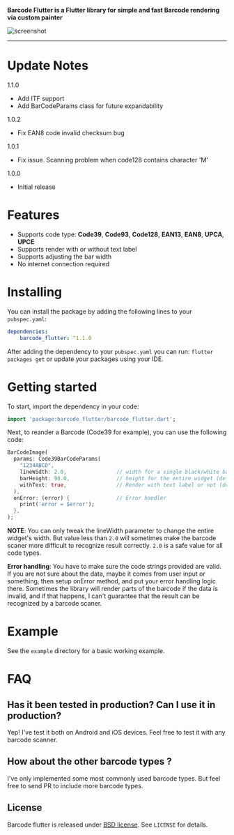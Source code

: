 __Barcode Flutter is a Flutter library for simple and fast Barcode rendering via custom painter__

![screenshot](http://i.imgur.com/qW856Dh.png)
<hr>

# Update Notes
1.1.0
 - Add ITF support
 - Add BarCodeParams class for future expandability

1.0.2
- Fix EAN8 code invalid checksum bug

1.0.1
- Fix issue. Scanning problem when code128 contains character 'M'

1.0.0
- Initial release

# Features
- Supports code type: __Code39__, __Code93__, __Code128__, __EAN13__, __EAN8__, __UPCA__, __UPCE__
- Supports render with or without text label
- Supports adjusting the bar width
- No internet connection required

# Installing
You can install the package by adding the following lines to your `pubspec.yaml`:

```yaml
dependencies:
    barcode_flutter: ^1.1.0
```

After adding the dependency to your `pubspec.yaml` you can run: `flutter packages get` or update your packages using your IDE.

# Getting started
To start, import the dependency in your code:

```dart
import 'package:barcode_flutter/barcode_flutter.dart';
```

Next, to reander a Barcode (Code39 for example), you can use the following code:
```dart
BarCodeImage(
  params: Code39BarCodeParams(
    "1234ABCD",
    lineWidth: 2.0,                // width for a single black/white bar (default: 2.0)
    barHeight: 90.0,               // height for the entire widget (default: 100.0)
    withText: true,                // Render with text label or not (default: false)
  ),
  onError: (error) {               // Error handler
    print('error = $error');
  },
);
```

__NOTE__: You can only tweak the lineWidth parameter to change the entire widget's width. But value less than `2.0` will sometimes make the barcode scaner more difficult to recognize result correctly. `2.0` is a safe value for all code types.

__Error handling__: You have to make sure the code strings provided are valid. If you are not sure about the data, maybe it comes from
user input or something, then setup onError method, and put your error handling logic there. Sometimes the library will render parts of
the barcode if the data is invalid, and if that happens, I can't guarantee that the result can be recognized by a barcode scaner. 

# Example
See the `example` directory for a basic working example.

# FAQ
## Has it been tested in production? Can I use it in production?
Yep! I've test it both on Android and iOS devices. Feel free to test it with any barcode scanner.

## How about the other barcode types ?
I've only implemented some most commonly used barcode types. But feel free to send PR to include more barcode types.

## License
Barcode flutter is released under [BSD license](http://opensource.org/licenses/BSD-2-Clause). See `LICENSE` for details.
